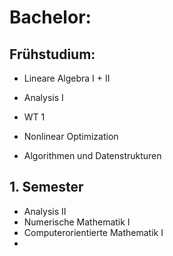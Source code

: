# Bachelor:
## Frühstudium:
- Lineare Algebra I + II
- Analysis I
- WT 1
- Nonlinear Optimization

- Algorithmen und Datenstrukturen

## 1. Semester
- Analysis II
- Numerische Mathematik I
- Computerorientierte Mathematik I
- 
